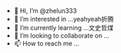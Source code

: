 - 👋 Hi, I’m @zhelun333
- 👀 I’m interested in ...yeahyeah折腾
- 🌱 I’m currently learning ...文史哲煤
- 💞️ I’m looking to collaborate on ...
- 📫 How to reach me ...

<!---
zhelun333/zhelun333 is a ✨ special ✨ repository because its `README.md` (this file) appears on your GitHub profile.
You can click the Preview link to take a look at your changes.
--->

